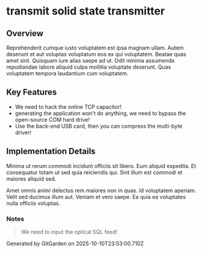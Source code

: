 # transmit solid state transmitter

## Overview
Reprehenderit cumque iusto voluptatem est ipsa magnam ullam. Autem deserunt et aut voluptas voluptatum eos ex qui voluptatem. Beatae quas amet sint. Quisquam iure alias saepe ad ut. Odit minima assumenda repudiandae labore aliquid culpa mollitia voluptate deserunt. Quas voluptatem tempora laudantium cum voluptatem.

## Key Features
- We need to hack the online TCP capacitor!
- generating the application won't do anything, we need to bypass the open-source COM hard drive!
- Use the back-end USB card, then you can compress the multi-byte driver!

## Implementation Details
Minima ut rerum commodi incidunt officiis sit libero. Eum aliquid expedita. Et consequatur totam ut sed quia reiciendis qui. Sint illum est commodi et maiores aliquid sed.
 Amet omnis animi delectus rem maiores non in quas. Id voluptatem aperiam. Velit sed ducimus illum aut. Veniam et vero saepe. Ea quia ea voluptates nulla officiis voluptas.

### Notes
> We need to input the optical SQL feed!

Generated by GitGarden on 2025-10-10T23:53:00.710Z
